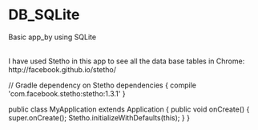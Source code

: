 # DB_SQLite

Basic app_by using SQLite

<br>
I have used Stetho in this app to see all the data base tables in Chrome: <br>
http://facebook.github.io/stetho/
<br>


 // Gradle dependency on Stetho 
  dependencies { 
    compile 'com.facebook.stetho:stetho:1.3.1' 
  }

public class MyApplication extends Application {
  public void onCreate() {
    super.onCreate();
    Stetho.initializeWithDefaults(this);
  }
}

